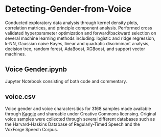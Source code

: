 # Detecting-Gender-from-Voice

Conducted exploratory data analysis through kernel density plots, correlation matrices, and principle component analysis. Performed cross validated hyperparameter optimization and forward\backward selection on several machine learning methods including: logistic and ridge regression, k-NN, Gaussian naive Bayes, linear and quadratic discriminant analysis, decision tree, random forest, AdaBoost, XGBoost, and support vector machines.

## Voice Gender.ipynb

Jupyter Notebook consisting of both code and commentary.

## voice.csv

Voice gender and voice charactersitics for 3168 samples made available through [Kaggle](https://www.kaggle.com/primaryobjects/voicegender) and shareable under Creative Commons licensing. Original voice samples were collected through several different databases such as the Harvard-Haskins Database of Regularly-Timed Speech and the VoxForge Speech Corpus.
